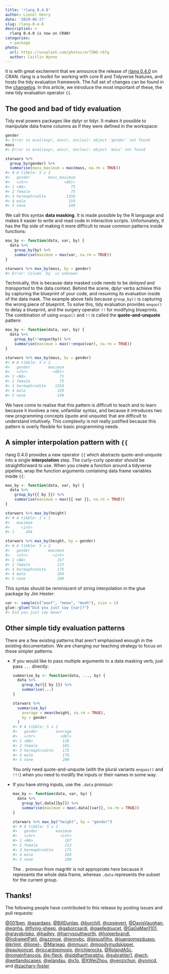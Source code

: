 ```yaml
---
title: 'rlang 0.4.0'
author: Lionel Henry
date: '2019-06-27'
slug: rlang-0-4-0
description: >
  rlang 0.4.0 is now on CRAN!
categories:
  - package
photo:
  url: https://unsplash.com/photos/ar7ZWQ-r87g
  author: Caitlin Wynne
---
```




It is with great excitement that we announce the release of [rlang 0.4.0](https://rlang.r-lib.org) on CRAN. rlang is a toolkit for working with core R and Tidyverse features, and hosts the tidy evaluation framework. The full set of changes can be found in the [changelog](https://rlang.r-lib.org/news/index.html). In this article, we introduce the most important of these, the new tidy evaluation operator `{{`.


## The good and bad of tidy evaluation

Tidy eval powers packages like dplyr or tidyr. It makes it possible to manipulate data frame columns as if they were defined in the workspace:


```r
gender
#> Error in eval(expr, envir, enclos): object 'gender' not found
mass
#> Error in eval(expr, envir, enclos): object 'mass' not found

starwars %>%
  group_by(gender) %>%
  summarise(mass_maximum = max(mass, na.rm = TRUE))
#> # A tibble: 5 x 2
#>   gender        mass_maximum
#>   <chr>                <dbl>
#> 1 <NA>                    75
#> 2 female                  75
#> 3 hermaphrodite         1358
#> 4 male                   159
#> 5 none                   140
```

We call this syntax __data masking__. It is made possible by the R language and makes it easier to write and read code in interactive scripts. Unfortunately, it has the flip side of making it more difficult to reuse common patterns inside functions:


```r
max_by <- function(data, var, by) {
  data %>%
    group_by(by) %>%
    summarise(maximum = max(var, na.rm = TRUE))
}

starwars %>% max_by(mass, by = gender)
#> Error: Column `by` is unknown
```

Technically, this is because data masked code needs to be _delayed_ and _transported_ to the data context. Behind the scene, dplyr verbs achieve this by capturing the blueprint of your code, and resuming its evaluation inside of the data mask. The example above fails because `group_by()` is capturing the wrong piece of blueprint. To solve this, tidy evaluation provides `enquo()` to delay a blueprint, and the surgery operator `!!` for modifying blueprints. The combination of using `enquo()` and `!!` is called the __quote-and-unquote__ pattern:


```r
max_by <- function(data, var, by) {
  data %>%
    group_by(!!enquo(by)) %>%
    summarise(maximum = max(!!enquo(var), na.rm = TRUE))
}

starwars %>% max_by(mass, by = gender)
#> # A tibble: 5 x 2
#>   gender        maximum
#>   <chr>           <dbl>
#> 1 <NA>               75
#> 2 female             75
#> 3 hermaphrodite    1358
#> 4 male              159
#> 5 none              140
```

We have come to realise that this pattern is difficult to teach and to learn because it involves a new, unfamiliar syntax, and because it introduces two new programming concepts (quote and unquote) that are difficult to understand intuitively. This complexity is not really justified because this pattern is overly flexible for basic programming needs.


## A simpler interpolation pattern with `{{`

rlang 0.4.0 provides a new operator `{{` which abstracts quote-and-unquote into a single __interpolation__ step. The curly-curly operator should be straightforward to use. When you create a function around a tidyverse pipeline, wrap the function arguments containing data frame variables inside `{{`:


```r
max_by <- function(data, var, by) {
  data %>%
    group_by({{ by }}) %>%
    summarise(maximum = max({{ var }}, na.rm = TRUE))
}

starwars %>% max_by(height)
#> # A tibble: 1 x 1
#>   maximum
#>     <int>
#> 1     264

starwars %>% max_by(height, by = gender)
#> # A tibble: 5 x 2
#>   gender        maximum
#>   <chr>           <int>
#> 1 <NA>              167
#> 2 female            213
#> 3 hermaphrodite     175
#> 4 male              264
#> 5 none              200
```

This syntax should be reminiscent of string interpolation in the glue package by Jim Hester:


```r
var <- sample(c("woof", "meow", "mooh"), size = 1)
glue::glue("Did you just say {var}?")
#> Did you just say meow?
```


## Other simple tidy evaluation patterns

There are a few existing patterns that aren't emphasised enough in the existing documentation. We are changing our teaching strategy to focus on these simpler patterns.

* If you would like to pass multiple arguments to a data masking verb, just pass `...` directly:

  
  ```r
  summarise_by <- function(data, ..., by) {
    data %>%
      group_by({{ by }}) %>%
      summarise(...)
  }
  
  starwars %>%
    summarise_by(
      average = mean(height, na.rm = TRUE),
      by = gender
    )
  #> # A tibble: 5 x 2
  #>   gender        average
  #>   <chr>           <dbl>
  #> 1 <NA>             120 
  #> 2 female           165.
  #> 3 hermaphrodite    175 
  #> 4 male             179.
  #> 5 none             200
  ```

  You only need quote-and-unquote (with the plural variants `enquos()` and `!!!`) when you need to modify the inputs or their names in some way.

* If you have string inputs, use the `.data` pronoun:

  
  ```r
  max_by <- function(data, var, by) {
    data %>%
      group_by(.data[[by]]) %>%
      summarise(maximum = max(.data[[var]], na.rm = TRUE))
  }
  
  starwars %>% max_by("height", by = "gender")
  #> # A tibble: 5 x 2
  #>   gender        maximum
  #>   <chr>           <int>
  #> 1 <NA>              167
  #> 2 female            213
  #> 3 hermaphrodite     175
  #> 4 male              264
  #> 5 none              200
  ```

  The `.` pronoun from magrittr is not appropriate here because it represents the whole data frame, whereas `.data` represents the subset for the current group.


## Thanks!

The following people have contributed to this release by posting issues and pull requests:

[&#x0040;001ben](https://github.com/001ben), [&#x0040;asardaes](https://github.com/asardaes), [&#x0040;BillDunlap](https://github.com/BillDunlap), [&#x0040;burchill](https://github.com/burchill), [&#x0040;cpsievert](https://github.com/cpsievert), [&#x0040;DavisVaughan](https://github.com/DavisVaughan), [&#x0040;egnha](https://github.com/egnha), [&#x0040;flying-sheep](https://github.com/flying-sheep), [&#x0040;gaborcsardi](https://github.com/gaborcsardi), [&#x0040;gaelledoucet](https://github.com/gaelledoucet), [&#x0040;GaGaMan1101](https://github.com/GaGaMan1101), [&#x0040;grayskripko](https://github.com/grayskripko), [&#x0040;hadley](https://github.com/hadley), [&#x0040;harrysouthworth](https://github.com/harrysouthworth), [&#x0040;holgerbrandl](https://github.com/holgerbrandl), [&#x0040;IndrajeetPatil](https://github.com/IndrajeetPatil), [&#x0040;jazzmoe](https://github.com/jazzmoe), [&#x0040;jennybc](https://github.com/jennybc), [&#x0040;jjesusfilho](https://github.com/jjesusfilho), [&#x0040;juangomezduaso](https://github.com/juangomezduaso), [&#x0040;krlmlr](https://github.com/krlmlr), [&#x0040;lionel-](https://github.com/lionel-), [&#x0040;Marieag](https://github.com/Marieag), [&#x0040;mmuurr](https://github.com/mmuurr), [&#x0040;moodymudskipper](https://github.com/moodymudskipper), [&#x0040;paulponcet](https://github.com/paulponcet), [&#x0040;riccardopinosio](https://github.com/riccardopinosio), [&#x0040;richierocks](https://github.com/richierocks), [&#x0040;RolandASc](https://github.com/RolandASc), [&#x0040;romainfrancois](https://github.com/romainfrancois), [&#x0040;s-fleck](https://github.com/s-fleck), [&#x0040;siddharthprabhu](https://github.com/siddharthprabhu), [&#x0040;subratiter1](https://github.com/subratiter1), [&#x0040;wch](https://github.com/wch), [&#x0040;wetlandscapes](https://github.com/wetlandscapes), [&#x0040;wlandau](https://github.com/wlandau), [&#x0040;x1o](https://github.com/x1o), [&#x0040;XWeiZhou](https://github.com/XWeiZhou), [&#x0040;yenzichun](https://github.com/yenzichun), [&#x0040;yonicd](https://github.com/yonicd), and [&#x0040;zachary-foster](https://github.com/zachary-foster)
